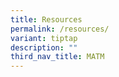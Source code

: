 ```yaml
---
title: Resources
permalink: /resources/
variant: tiptap
description: ""
third_nav_title: MATM
---
```

